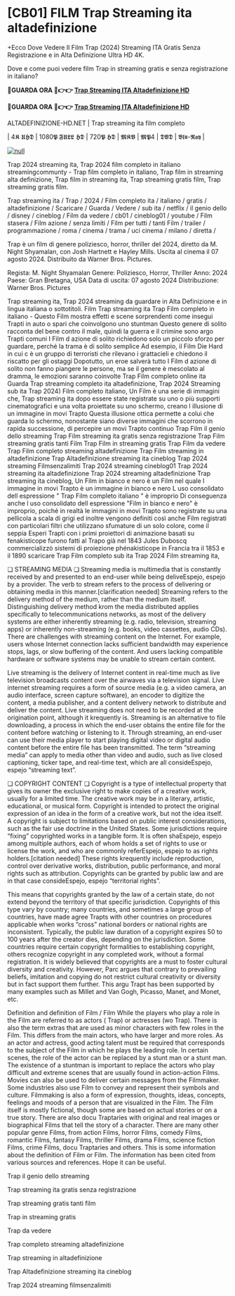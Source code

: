 # [CB01] FILM Trap Streaming ita altadefinizione

+Ecco Dove Vedere Il Film Trap (2024) Streaming ITA Gratis Senza Registrazione e in Alta Definizione Ultra HD 4K.

Dove e come puoi vedere film Trap in streaming gratis e senza registrazione in italiano?

**🔴GUARDA ORA 🔴👉👉 [Trap Streaming ITA Altadefinizione HD](https://t.co/xrIFdfzXlS)**

**🔴GUARDA ORA 🔴👉👉 [Trap Streaming ITA Altadefinizione HD](https://t.co/xrIFdfzXlS)**

ALTADEFINIZIONE-HD.NET | Trap streaming ita film completo

| 4𝕶 𝖀𝕳𝕯 | 1080𝕻 𝕱𝖀𝕷𝕷 𝕳𝕯 | 720𝕻 𝕳𝕯 | 𝕸𝕶𝖁 | 𝕸𝕻4 | 𝕯𝖁𝕯 | 𝕭𝖑𝖚-𝕽𝖆𝖞 |

[![null](https://static.wixstatic.com/media/855a25_043b5abeb4ae4d35ac003198e7fe56ed~mv2.gif)](https://t.co/xrIFdfzXlS)

Trap 2024 streaming ita, Trap 2024 film completo in italiano streamingcommunty - Trap film completo in italiano, Trap film in streaming alta definizione, Trap film in streaming ita, Trap streaming gratis film, Trap streaming gratis film.

Trap streaming ita / Trap / 2024 / Film completo ita / italiano / gratis / altadefinizione / Scaricare / Guarda / Vedere / sub ita / netflix / il genio dello / disney / cineblog / Film da vedere / cb01 / cineblog01 / youtube / Film stasera / Film azione / senza limiti / Film per tutti / tanti Film / trailer / programmazione / roma / cinema / trama / uci cinema / milano / diretta /

Trap è un film di genere poliziesco, horror, thriller del 2024, diretto da M. Night Shyamalan, con Josh Hartnett e Hayley Mills. Uscita al cinema il 07 agosto 2024. Distribuito da Warner Bros. Pictures.

Regista: M. Night Shyamalan
Genere: Poliziesco, Horror, Thriller
Anno: 2024
Paese: Gran Bretagna, USA
Data di uscita: 07 agosto 2024
Distribuzione: Warner Bros. Pictures

Trap streaming ita, Trap 2024 streaming da guardare in Alta Definizione e in lingua italiana o sottotitoli. Film Trap streaming ita Trap Film completo in italiano - Questo Film mostra effetti e scene sorprendenti come insegui Trapti in auto o spari che coinvolgono uno stuntman Questo genere di solito racconta del bene contro il male, quindi la guerra e il crimine sono argo Trapti comuni I Film d azione di solito richiedono solo un piccolo sforzo per guardare, perché la trama è di solito semplice Ad esempio, il Film Die Hard in cui c è un gruppo di terroristi che rilevano i grattacieli e chiedono il riscatto per gli ostaggi Dopotutto, un eroe salverà tutto I Film d azione di solito non fanno piangere le persone, ma se il genere è mescolato al dramma, le emozioni saranno coinvolte Trap Film completo online ita Guarda Trap streaming completo ita altadefinizione, Trap 2024 Streaming sub ita Trap 2024) Film completo italiano, Un Film è una serie di immagini che, Trap streaming ita dopo essere state registrate su uno o più supporti cinematografici e una volta proiettate su uno schermo, creano l illusione di un immagine in movi Trapto Questa illusione ottica permette a colui che guarda lo schermo, nonostante siano diverse immagini che scorrono in rapida successione, di percepire un movi Trapto continuo Trap Film il genio dello streaming Trap Film streaming ita gratis senza registrazione Trap Film streaming gratis tanti Film Trap Film in streaming gratis Trap Film da vedere Trap Film completo streaming altadefinizione Trap Film streaming in altadefinizione Trap Altadefinizione streaming ita cineblog Trap 2024 streaming Filmsenzalimiti Trap 2024 streaming cineblog01 Trap 2024 streaming ita altadefinizione Trap 2024 streaming altadefinizione Trap streaming ita cineblog, Un Film in bianco e nero è un Film nel quale l immagine in movi Trapto è un immagine in bianco e nero L uso consolidato dell espressione " Trap Film completo italiano " è improprio Di conseguenza anche l uso consolidato dell espressione "Film in bianco e nero" è improprio, poiché in realtà le immagini in movi Trapto sono registrate su una pellicola a scala di grigi ed inoltre vengono definiti così anche Film registrati con particolari filtri che utilizzano sfumature di un solo colore, come il seppia Esperi Trapti con i primi proiettori di animazione basati su fenakisticope furono fatti al Trapo già nel 1843 Jules Duboscq commercializzò sistemi di proiezione phénakisticope in Francia tra il 1853 e il 1890 scaricare Trap Film completo sub ita Trap 2024 Film streaming ita,

❏ STREAMING MEDIA ❏ Streaming media is multimedia that is constantly received by and presented to an end-user while being deliveEspejo, espejo by a provider. The verb to stream refers to the process of delivering or obtaining media in this manner.[clarification needed] Streaming refers to the delivery method of the medium, rather than the medium itself. Distinguishing delivery method krom the media distributed applies specifically to telecommunications networks, as most of the delivery systems are either inherently streaming (e.g. radio, television, streaming apps) or inherently non-streaming (e.g. books, video cassettes, audio CDs). There are challenges with streaming content on the Internet. For example, users whose Internet connection lacks sufficient bandwidth may experience stops, lags, or slow buffering of the content. And users lacking compatible hardware or software systems may be unable to stream certain content.

Live streaming is the delivery of Internet content in real-time much as live television broadcasts content over the airwaves via a television signal. Live internet streaming requires a form of source media (e.g. a video camera, an audio interface, screen capture software), an encoder to digitize the content, a media publisher, and a content delivery network to distribute and deliver the content. Live streaming does not need to be recorded at the origination point, although it krequently is. Streaming is an alternative to file downloading, a process in which the end-user obtains the entire file for the content before watching or listening to it. Through streaming, an end-user can use their media player to start playing digital video or digital audio content before the entire file has been transmitted. The term “streaming media” can apply to media other than video and audio, such as live closed captioning, ticker tape, and real-time text, which are all consideEspejo, espejo “streaming text”.

❏ COPYRIGHT CONTENT ❏ Copyright is a type of intellectual property that gives its owner the exclusive right to make copies of a creative work, usually for a limited time. The creative work may be in a literary, artistic, educational, or musical form. Copyright is intended to protect the original expression of an idea in the form of a creative work, but not the idea itself. A copyright is subject to limitations based on public interest considerations, such as the fair use doctrine in the United States. Some jurisdictions require “fixing” copyrighted works in a tangible form. It is often shaEspejo, espejo among multiple authors, each of whom holds a set of rights to use or license the work, and who are commonly referEspejo, espejo to as rights holders.[citation needed] These rights krequently include reproduction, control over derivative works, distribution, public performance, and moral rights such as attribution. Copyrights can be granted by public law and are in that case consideEspejo, espejo “territorial rights”.

This means that copyrights granted by the law of a certain state, do not extend beyond the territory of that specific jurisdiction. Copyrights of this type vary by country; many countries, and sometimes a large group of countries, have made agree Trapts with other countries on procedures applicable when works “cross” national borders or national rights are inconsistent. Typically, the public law duration of a copyright expires 50 to 100 years after the creator dies, depending on the jurisdiction. Some countries require certain copyright formalities to establishing copyright, others recognize copyright in any completed work, without a formal registration. It is widely believed that copyrights are a must to foster cultural diversity and creativity. However, Parc argues that contrary to prevailing beliefs, imitation and copying do not restrict cultural creativity or diversity but in fact support them further. This argu Trapt has been supported by many examples such as Millet and Van Gogh, Picasso, Manet, and Monet, etc.

Definition and definition of Film / Film While the players who play a role in the Film are referred to as actors ( Trap) or actresses (wo Trap). There is also the term extras that are used as minor characters with few roles in the Film. This differs from the main actors, who have larger and more roles. As an actor and actress, good acting talent must be required that corresponds to the subject of the Film in which he plays the leading role. In certain scenes, the role of the actor can be replaced by a stunt man or a stunt man. The existence of a stuntman is important to replace the actors who play difficult and extreme scenes that are usually found in action-action Films. Movies can also be used to deliver certain messages from the Filmmaker. Some industries also use Film to convey and represent their symbols and culture. Filmmaking is also a form of expression, thoughts, ideas, concepts, feelings and moods of a person that are visualized in the Film. The Film itself is mostly fictional, though some are based on actual stories or on a true story. There are also docu Traptaries with original and real images or biographical Films that tell the story of a character. There are many other popular genre Films, from action Films, horror Films, comedy Films, romantic Films, fantasy Films, thriller Films, drama Films, science fiction Films, crime Films, docu Traptaries and others. This is some information about the definition of Film or Film. The information has been cited from various sources and references. Hope it can be useful.

Trap il genio dello streaming

Trap streaming ita gratis senza registrazione

Trap streaming gratis tanti film

Trap in streaming gratis

Trap da vedere

Trap completo streaming altadefinizione

Trap streaming in altadefinizione

Trap Altadefinizione streaming ita cineblog

Trap 2024 streaming filmsenzalimiti
